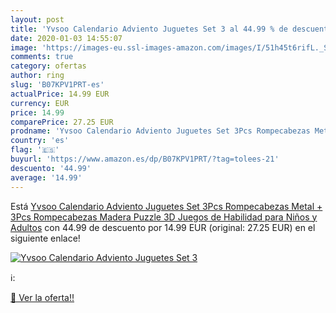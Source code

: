 ```yaml
---
layout: post
title: 'Yvsoo Calendario Adviento Juguetes Set 3 al 44.99 % de descuento'
date: 2020-01-03 14:55:07
image: 'https://images-eu.ssl-images-amazon.com/images/I/51h45t6rifL._SL200_.jpg'
comments: true
category: ofertas
author: ring
slug: 'B07KPV1PRT-es'
actualPrice: 14.99 EUR
currency: EUR
price: 14.99
comparePrice: 27.25 EUR
prodname: 'Yvsoo Calendario Adviento Juguetes Set 3Pcs Rompecabezas Metal + 3Pcs Rompecabezas Madera Puzzle 3D Juegos de Habilidad para Niños y Adultos'
country: 'es'
flag: '🇪🇸'
buyurl: 'https://www.amazon.es/dp/B07KPV1PRT/?tag=tolees-21'
descuento: '44.99'
average: '14.99'
---
```


Está [Yvsoo Calendario Adviento Juguetes Set 3Pcs Rompecabezas Metal + 3Pcs Rompecabezas Madera Puzzle 3D Juegos de Habilidad para Niños y Adultos](https://www.amazon.es/dp/B07KPV1PRT/?tag=tolees-21) con 44.99 de descuento por 14.99 EUR (original: 27.25 EUR) en el siguiente enlace!

[![Yvsoo Calendario Adviento Juguetes Set 3](https://images-eu.ssl-images-amazon.com/images/I/51h45t6rifL._SL200_.jpg)](https://www.amazon.es/dp/B07KPV1PRT/?tag=tolees-21)

ℹ️:


[🛒 Ver la oferta!!](https://www.amazon.es/dp/B07KPV1PRT/?tag=tolees-21)
